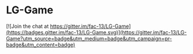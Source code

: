 # LG-Game

[![Join the chat at https://gitter.im/fac-13/LG-Game](https://badges.gitter.im/fac-13/LG-Game.svg)](https://gitter.im/fac-13/LG-Game?utm_source=badge&utm_medium=badge&utm_campaign=pr-badge&utm_content=badge)
